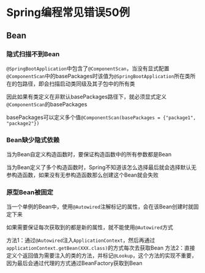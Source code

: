 # Spring编程常见错误50例

## Bean

### 隐式扫描不到Bean

`@SpringBootApplication`中包含了`@ComponentScan`，当没有显式配置`@ComponentScan`中的basePackages时该值为`@SpringBootApplication`所在类所在的包路径，即会扫描启动类同级及其子包中的所有类

因此如果有类定义在非默认basePackages路径下，就必须显式定义`@ComponentScan`的basePackages

basePackages可以定义多个值`@ComponentScan(basePackages = {"package1", "package2"})`

### Bean缺少隐式依赖

当为Bean自定义构造函数时，要保证构造函数中的所有参数都是Bean

当为Bean定义了多个构造函数时，Spring不知道该怎么选择最后就会选择默认无参构造函数，如果没有无参构造函数那么创建这个Bean就会失败

### 原型Bean被固定

当一个单例的Bean中，使用`@Autowired`注解标记的属性，会在该Bean创建时就固定下来

如果需要保证每次获取到的都是新的属性，就不能使用`@Autowired`方式

方法1：通过`@Autowired`注入`ApplicationContext`，然后再通过`applicationContext.getBean(XXX.class)`的方式每次去获取Bean
方法2：直接定义个返回值为需要注入的类的方法，并标记`@Lookup`，这个方法的实现不重要，因为最后会通过代理的方式通过BeanFactory获取到Bean


